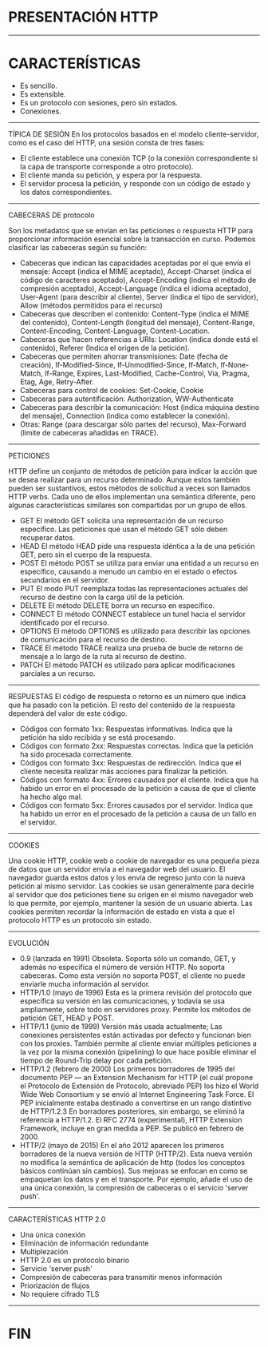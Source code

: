 # PRESENTACIÓN HTTP

---

# CARACTERÍSTICAS

- Es sencillo.
- Es extensible.
- Es un protocolo con sesiones, pero sin estados.
- Conexiones.

---

TÍPICA DE SESIÓN
En los protocolos basados en el modelo cliente-servidor, como es el caso del HTTP, una sesión consta de tres fases:

- El cliente establece una conexión TCP (o la conexión correspondiente si la capa de transporte corresponde a otro protocolo).
- El cliente manda su petición, y espera por la respuesta.
- El servidor procesa la petición, y responde con un código de estado y los datos correspondientes.

---

CABECERAS DE protocolo

Son los metadatos que se envían en las peticiones o respuesta HTTP para proporcionar información esencial sobre la transacción en curso. Podemos clasificar las cabeceras según su función:

- Cabeceras que indican las capacidades aceptadas por el que envía el mensaje: Accept (indica el MIME aceptado), Accept-Charset (indica el código de caracteres aceptado), Accept-Encoding (indica el método de compresión aceptado), Accept-Language (indica el idioma aceptado), User-Agent (para describir al cliente), Server (indica el tipo de servidor), Allow (métodos permitidos para el recurso)
- Cabeceras que describen el contenido: Content-Type (indica el MIME del contenido), Content-Length (longitud del mensaje), Content-Range, Content-Encoding, Content-Language, Content-Location.
- Cabeceras que hacen referencias a URIs: Location (indica donde está el contenido), Referer (Indica el origen de la petición).
- Cabeceras que permiten ahorrar transmisiones: Date (fecha de creación), If-Modified-Since, If-Unmodified-Since, If-Match, If-None-Match, If-Range, Expires, Last-Modified, Cache-Control, Via, Pragma, Etag, Age, Retry-After.
- Cabeceras para control de cookies: Set-Cookie, Cookie
- Cabeceras para autentificación: Authorization, WW-Authenticate
- Cabeceras para describir la comunicación: Host (indica máquina destino del mensaje), Connection (indica como establecer la conexión).
- Otras: Range (para descargar sólo partes del recurso), Max-Forward (límite de cabeceras añadidas en TRACE).

---

PETICIONES

HTTP define un conjunto de métodos de petición para indicar la acción que se desea realizar para un recurso determinado. Aunque estos también pueden ser sustantivos, estos métodos de solicitud a veces son llamados HTTP verbs. Cada uno de ellos implementan una semántica diferente, pero algunas características similares son compartidas por un grupo de ellos.

- GET
    El método GET  solicita una representación de un recurso específico. Las peticiones que usan el método GET sólo deben recuperar datos.
- HEAD
    El método HEAD pide una respuesta idéntica a la de una petición GET, pero sin el cuerpo de la respuesta.
- POST
    El método POST se utiliza para enviar una entidad a un recurso en específico, causando a menudo un cambio en el estado o efectos secundarios en el servidor.
- PUT
    El modo PUT reemplaza todas las representaciones actuales del recurso de destino con la carga útil de la petición.
- DELETE
    El método DELETE borra un recurso en específico.
- CONNECT
    El método CONNECT establece un tunel hacia el servidor identificado por el recurso.
- OPTIONS
    El método OPTIONS es utilizado para describir las opciones de comunicación para el recurso de destino.
- TRACE
    El método TRACE  realiza una prueba de bucle de retorno de mensaje a lo largo de la ruta al recurso de destino.
- PATCH
    El método PATCH  es utilizado para aplicar modificaciones parciales a un recurso.

---

RESPUESTAS
El código de respuesta o retorno es un número que indica que ha pasado con la petición. El resto del contenido de la respuesta dependerá del valor de este código.

- Códigos con formato 1xx: Respuestas informativas. Indica que la petición ha sido recibida y se está procesando.
- Códigos con formato 2xx: Respuestas correctas. Indica que la petición ha sido procesada correctamente.
- Códigos con formato 3xx: Respuestas de redirección. Indica que el cliente necesita realizar más acciones para finalizar la petición.
- Códigos con formato 4xx: Errores causados por el cliente. Indica que ha habido un error en el procesado de la petición a causa de que el cliente ha hecho algo mal.
- Códigos con formato 5xx: Errores causados por el servidor. Indica que ha habido un error en el procesado de la petición a causa de un fallo en el servidor.

---

COOKIES

Una cookie HTTP, cookie web o cookie de navegador es una pequeña pieza de datos que un servidor envía a el navegador web del usuario. El navegador guarda estos datos y los envía de regreso junto con la nueva petición al mismo servidor. Las cookies se usan generalmente para decirle al servidor que dos peticiones tiene su origen en el mismo navegador web lo que permite, por ejemplo, mantener la sesión de un usuario abierta. Las cookies permiten recordar la información de estado en vista a que el protocolo HTTP es un protocolo sin estado.

---

EVOLUCIÓN

- 0.9 (lanzada en 1991)
    Obsoleta. Soporta sólo un comando, GET, y además no especifica el número de versión HTTP. No soporta cabeceras. Como esta versión no soporta POST, el cliente no puede enviarle mucha información al servidor.
- HTTP/1.0 (mayo de 1996)
    Esta es la primera revisión del protocolo que especifica su versión en las comunicaciones, y todavía se usa ampliamente, sobre todo en servidores proxy. Permite los métodos de petición GET, HEAD y POST.
- HTTP/1.1 (junio de 1999)
    Versión más usada actualmente; Las conexiones persistentes están activadas por defecto y funcionan bien con los proxies. También permite al cliente enviar múltiples peticiones a la vez por la misma conexión (pipelining) lo que hace posible eliminar el tiempo de Round-Trip delay por cada petición.
- HTTP/1.2 (febrero de 2000)
    Los primeros borradores de 1995 del documento PEP — an Extension Mechanism for HTTP (el cuál propone el Protocolo de Extensión de Protocolo, abreviado PEP) los hizo el World Wide Web Consortium y se envió al Internet Engineering Task Force. El PEP inicialmente estaba destinado a convertirse en un rango distintivo de HTTP/1.2.3​ En borradores posteriores, sin embargo, se eliminó la referencia a HTTP/1.2. El RFC 2774 (experimental), HTTP Extension Framework, incluye en gran medida a PEP. Se publicó en febrero de 2000.
- HTTP/2 (mayo de 2015)
    En el año 2012 aparecen los primeros borradores de la nueva versión de HTTP (HTTP/2). Esta nueva versión no modifica la semántica de aplicación de http (todos los conceptos básicos continúan sin cambios). Sus mejoras se enfocan en como se empaquetan los datos y en el transporte. Por ejemplo, añade el uso de una única conexión, la compresión de cabeceras o el servicio 'server push'.

---

CARACTERÍSTICAS HTTP 2.0

- Una única conexión
- Eliminación de información redundante
- Multiplezación
- HTTP 2.0 es un protocolo binario
- Servicio 'server push'
- Compresión de cabeceras para transmitir menos información
- Priorización de flujos
- No requiere cifrado TLS

---

# FIN
